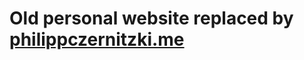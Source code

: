 # Old personal website replaced by [philippczernitzki.me](https://github.com/speedDeveloper/philippczernitzki.me)
